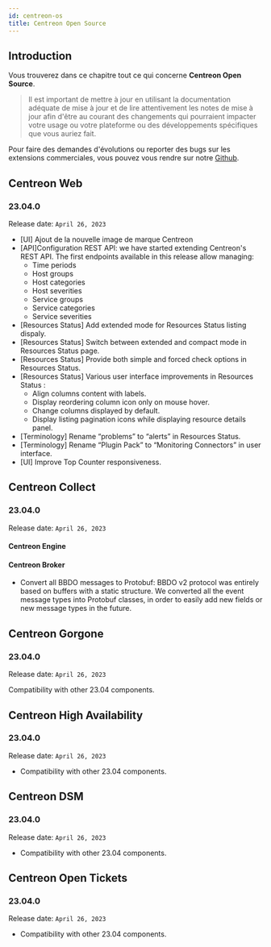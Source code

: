 ```yaml
---
id: centreon-os
title: Centreon Open Source
---
```


## Introduction

Vous trouverez dans ce chapitre tout ce qui concerne **Centreon Open Source**.

> Il est important de mettre à jour en utilisant la documentation adéquate de mise à jour et de lire attentivement les
> notes de mise à jour afin d'être au courant des changements qui pourraient impacter votre usage ou votre plateforme
> ou des développements spécifiques que vous auriez fait.

Pour faire des demandes d'évolutions ou reporter des bugs sur les extensions commerciales, vous pouvez vous rendre sur
notre [Github](https://github.com/centreon/centreon/issues/new/choose).

## Centreon Web

### 23.04.0

Release date: `April 26, 2023`

- [UI] Ajout de la nouvelle image de marque Centreon
- [API]Configuration REST API: we have started extending Centreon's REST API. The first endpoints available in this release allow managing:
    - Time periods
    - Host groups
    - Host categories
    - Host severities
    - Service groups
    - Service categories
    - Service severities
- [Resources Status] Add extended mode for Resources Status listing dispaly. 
- [Resources Status] Switch between extended and compact mode in Resources Status page.
- [Resources Status] Provide both simple and forced check options in Resources Status.
- [Resources Status] Various user interface improvements in Resources Status :
   - Align columns content with labels.
   - Display reordering column icon only on mouse hover.
   - Change columns displayed by default.
   - Display listing pagination icons while displaying resource details panel.
- [Terminology] Rename “problems” to “alerts” in Resources Status.
- [Terminology] Rename “Plugin Pack” to “Monitoring Connectors” in user interface.
- [UI] Improve Top Counter responsiveness.

## Centreon Collect

### 23.04.0

Release date: `April 26, 2023`

#### Centreon Engine

#### Centreon Broker

- Convert all BBDO messages to Protobuf: BBDO v2 protocol was entirely based on buffers with a static structure. We converted all the event message types into Protobuf classes, in order to easily add new fields or new message types in the future.

## Centreon Gorgone

### 23.04.0

Release date: `April 26, 2023`

Compatibility with other 23.04 components.

## Centreon High Availability

### 23.04.0

Release date: `April 26, 2023`

- Compatibility with other 23.04 components.

## Centreon DSM

### 23.04.0

Release date: `April 26, 2023`

- Compatibility with other 23.04 components.

## Centreon Open Tickets

### 23.04.0

Release date: `April 26, 2023`

- Compatibility with other 23.04 components.
